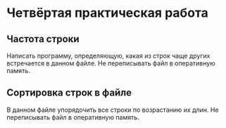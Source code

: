 # Четвёртая практическая работа
## Частота строки
Написать программу, определяющую, какая из строк чаще других встречается в данном файле. Не переписывать файл в оперативную память.
## Сортировка строк в файле
В данном файле упорядочить все строки по возрастанию их длин. Не переписывать файл в оперативную память.